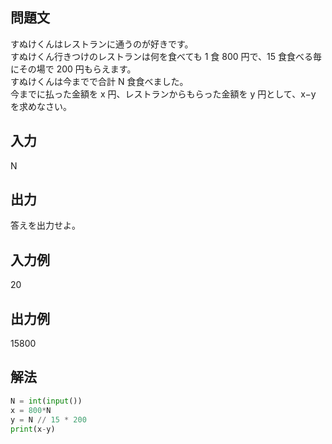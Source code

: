 ## 問題文
すぬけくんはレストランに通うのが好きです。  
すぬけくん行きつけのレストランは何を食べても 
1 食 800 円で、15 食食べる毎にその場で 200 円もらえます。  
すぬけくんは今までで合計 N 食食べました。  
今までに払った金額を x 円、レストランからもらった金額を y 円として、x−y を求めなさい。
## 入力
N
## 出力
答えを出力せよ。
## 入力例
20
## 出力例
15800
## 解法

```python
N = int(input())
x = 800*N
y = N // 15 * 200
print(x-y)